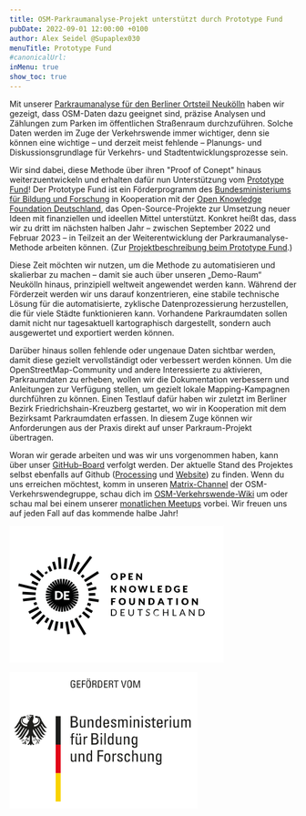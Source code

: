 ```yaml
---
title: OSM-Parkraumanalyse-Projekt unterstützt durch Prototype Fund
pubDate: 2022-09-01 12:00:00 +0100
author: Alex Seidel @Supaplex030
menuTitle: Prototype Fund
#canonicalUrl:
inMenu: true
show_toc: true
---
```


Mit unserer [Parkraumanalyse für den Berliner Ortsteil Neukölln](/posts/2021-03-10-parkraumanalyse/) haben wir gezeigt, dass OSM-Daten dazu geeignet sind, präzise Analysen und Zählungen zum Parken im öffentlichen Straßenraum durchzuführen. Solche Daten werden im Zuge der Verkehrswende immer wichtiger, denn sie können eine wichtige – und derzeit meist fehlende – Planungs- und Diskussionsgrundlage für Verkehrs- und Stadtentwicklungsprozesse sein.

Wir sind dabei, diese Methode über ihren "Proof of Conept" hinaus weiterzuentwickeln und erhalten dafür nun Unterstützung vom [Prototype Fund](https://prototypefund.de/)! Der Prototype Fund ist ein Förderprogramm des [Bundesministeriums für Bildung und Forschung](https://www.bmbf.de/) in Kooperation mit der [Open Knowledge Foundation Deutschland](https://okfn.de/), das Open-Source-Projekte zur Umsetzung neuer Ideen mit finanziellen und ideellen Mittel unterstützt. Konkret heißt das, dass wir zu dritt im nächsten halben Jahr – zwischen September 2022 und Februar 2023 – in Teilzeit an der Weiterentwicklung der Parkraumanalyse-Methode arbeiten können. (Zur [Projektbeschreibung beim Prototype Fund](https://prototypefund.de/project/parkraumdaten-aus-openstreetmap-prozessierung-und-visualisierung/).)

Diese Zeit möchten wir nutzen, um die Methode zu automatisieren und skalierbar zu machen – damit sie auch über unseren „Demo-Raum“ Neukölln hinaus, prinzipiell weltweit angewendet werden kann. Während der Förderzeit werden wir uns darauf konzentrieren, eine stabile technische Lösung für die automatisierte, zyklische Datenprozessierung herzustellen, die für viele Städte funktionieren kann. Vorhandene Parkraumdaten sollen damit nicht nur tagesaktuell kartographisch dargestellt, sondern auch ausgewertet und exportiert werden können.

Darüber hinaus sollen fehlende oder ungenaue Daten sichtbar werden, damit diese gezielt vervollständigt oder verbessert werden können. Um die OpenStreetMap-Community und andere Interessierte zu aktivieren, Parkraumdaten zu erheben, wollen wir die Dokumentation verbessern und Anleitungen zur Verfügung stellen, um gezielt lokale Mapping-Kampagnen durchführen zu können. Einen Testlauf dafür haben wir zuletzt im Berliner Bezirk Friedrichshain-Kreuzberg gestartet, wo wir in Kooperation mit dem Bezirksamt Parkraumdaten erfassen. In diesem Zuge können wir Anforderungen aus der Praxis direkt auf unser Parkraum-Projekt übertragen.

Woran wir gerade arbeiten und was wir uns vorgenommen haben, kann über unser [GitHub-Board](https://github.com/orgs/osmberlin/projects/1) verfolgt werden. Der aktuelle Stand des Projektes selbst ebenfalls auf Github ([Processing](https://github.com/osmberlin/osm-parking-processing) und [Website](https://github.com/osmberlin/parkraum.osm-verkehrswende.org)) zu finden. Wenn du uns erreichen möchtest, komm in unseren [Matrix-Channel](https://matrix.to/#/#osmberlinverkehr:matrix.org) der OSM-Verkehrswendegruppe, schau dich im [OSM-Verkehrswende-Wiki](https://wiki.openstreetmap.org/wiki/Berlin/Verkehrswende) um oder schau mal bei einem unserer [monatlichen Meetups](https://wiki.openstreetmap.org/wiki/Berlin/Verkehrswende#Meetups) vorbei. Wir freuen uns auf jeden Fall auf das kommende halbe Jahr!

<div class="grid sm:grid-cols-2">

![Logo Prototype Fund](/images/prototype-fund/logo-prototype-fund.svg)

![Logo Bundesministerium für Bildung und Forschung](/images/prototype-fund/logo-bmbf.svg)

</div>
